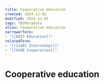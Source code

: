 ```yaml
---
title: Cooperative education
created: 2024-12-02
modified: 2024-12-02
tags: TBSMetadata
alias: Cooperative education
narrowerTerm:
- "[[6027 Education]]"
relatedTerm:
- "[[11482 Internships]]"
- "[[4188 Cooperation]]"
---
```

# Cooperative education
